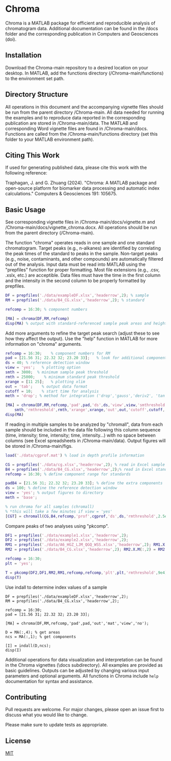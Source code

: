 # Chroma
Chroma is a MATLAB package for efficient and reproducible analysis of chromatogram data. Additional documentation can be found in the /docs folder and the corresponding publication in Computers and Geosciences (doi).

## Installation

Download the Chroma-main repository to a desired location on your desktop. In MATLAB, add the functions directory (/Chroma-main/functions) to the environment set path. 

## Directory Structure

All operations in this document and the accompanying vignette files should be run from the parent directory /Chroma-main. All data needed for running the examples and to reproduce data reported in the corresponding publication are stored in /Chroma-main/data. The MATLAB and corresponding Word vignette files are found in /Chroma-main/docs. Functions are called from the /Chroma-main/functions directory (set this folder to your MATLAB environment path). 

## Citing This Work

If used for generating published data, please cite this work with the following reference:

Traphagan, J. and G. Zhuang (2024). "Chroma: A MATLAB package and open-source platform for biomarker data processing and automatic index calculations." Computers & Geosciences 191: 105675.

## Basic Usage

See corresponding vignette files in /Chroma-main/docs/vignette.m and /Chroma-main/docs/vignette_chroma.docx. All operations should be run from the parent directory (/Chroma-main).

The function "chroma" operates reads in one sample and one standard chromatogram. Target peaks (e.g., n-alkanes) are identified by correlating the peak times of the standard to peaks in the sample. Non-target peaks (e.g., noise, contaminants, and other compounds) are automatically filtered out of the analysis. Input data must be read into MATLAB using the "prepfiles" function for proper formatting. Most file extensions (e.g., .csv, .xslx, etc.) are acceptible. Data files must have the time in the first column and the intensity in the second column to be properly formatted by prepfiles. 

```Matlab
DF = prepfiles('./data/exampleDF.xlsx','headerrow',2); % sample
RM = prepfiles('./data/B4_CG.xlsx','headerrow',2); % standard

refcomp = 16:30; % component numbers

[MA] = chroma(DF,RM,refcomp)
disp(MA) % output with standard-referenced sample peak areas and heights
```

Add more arguments to refine the target peak search (adjust these to see how they affect the output). Use the "help" function in MATLAB for more information on "chroma" arguments.

```Matlab
refcomp = 16:30;    % component numbers for RM
pad = [21.56 31; 22.32 32; 23.20 33];   % look for additional components
ds = 40; % reference detection window
view = 'yes';   % plotting option
smth = 3000;  % minimum sample peak threshold
rmth = 25000;    % minimum standard peak threshold
xrange = [11 25];   % plotting xlim
out = 'tab';    % output data format
cutoff = 10;    % start time for analysis
meth = 'drop'; % method for integration ('drop','gauss','deriv2', 'tan', or 'base')

[MA] = chroma(DF,RM,refcomp,'pad',pad,'ds',ds,'view',view,'smthreshold',...
    smth,'rmthreshold',rmth,'xrange',xrange,'out',out,'cutoff',cutoff,'method',meth);
disp(MA)
```

If reading in multiple samples to be analyzed by "chromall", data from each sample should be included in the data file following this column sequence (time, intensity; time, intensity; time, intensity…) with no space between columns (see Excel spreadsheets in /Chroma-main/data). Output figures will be stored in /Chroma-main/figs. 

```Matlab
load('./data/cgprof.mat') % load in depth profile information

CG = prepfiles('./data/cg.xlsx','headerrow',2); % read in Excel sample files
B4 = prepfiles('./data/B4_CG.xlsx','headerrow',2);% read in Excel standard files
refcomp = 16:30; % define component range for standards

padB4 = [21.56 31; 22.32 32; 23.20 33]; % define the extra components
ds = 100; % define the reference detection window
view = 'yes'; % output figures to directory
meth = 'base';

% run chroma for all samples (chromall) 
% *this will take a few minutes if view = 'yes'
[CGT] = chromall(CG,B4,refcomp,'prof',cgprof,'ds',ds,'rmthreshold',2.5e4,'pad',padB4,'nfold','figs/CG','view',view,'method',meth);
```

Compare peaks of two analyses using "pkcomp".

```Matlab
DF1 = prepfiles('./data/example1.xlsx','headerrow',2);
DF2 = prepfiles('./data/example2.xlsx','headerrow',2);
RM1 = prepfiles('./data/A6_HGZ_LJM_QGQ_WSS.xlsx','headerrow',2); RM1.X.M(:,2) = RM1.X.M(:,2)*1.5;
RM2 = prepfiles('./data/B4_CG.xlsx','headerrow',2); RM2.X.M(:,2) = RM2.X.M(:,2)*3;

refcomp = 16:30;   
plt = 'yes';

T = pkcomp(DF2,DF1,RM2,RM1,refcomp,refcomp,'plt',plt,'rmthreshold',9e4);
disp(T)
```

Use indall to determine index values of a sample

```
DF = prepfiles('./data/exampleDF.xlsx','headerrow',2);
RM = prepfiles('./data/B4_CG.xlsx','headerrow',2);

refcomp = 16:30;     
pad = [21.56 31; 22.32 32; 23.20 33]; 

[MA] = chroma(DF,RM,refcomp,'pad',pad,'out','mat','view','no');

D = MA(:,4); % get areas
ncs = MA(:,1); % get components

[I] = indall(D,ncs);
disp(I)
```
Additional operations for data visualization and interpretation can be found in the Chroma vignettes (\docs subdirectory). All examples are provided as basic guidelines. Outputs can be adjusted by changing various input parameters and optional arguments. All functions in Chroma include ```help``` documentation for syntax and assistance.

## Contributing

Pull requests are welcome. For major changes, please open an issue first
to discuss what you would like to change.

Please make sure to update tests as appropriate.

## License

[MIT](https://github.com/jwt218/Chroma/blob/main/LICENSE)
